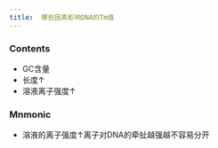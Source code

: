 ```yaml
---
title:  哪些因素影响DNA的Tm值
--- 
```


### Contents
- GC含量
- 长度↑
- 溶液离子强度↑

### Mnmonic
- 溶液的离子强度↑离子对DNA的牵扯越强越不容易分开

